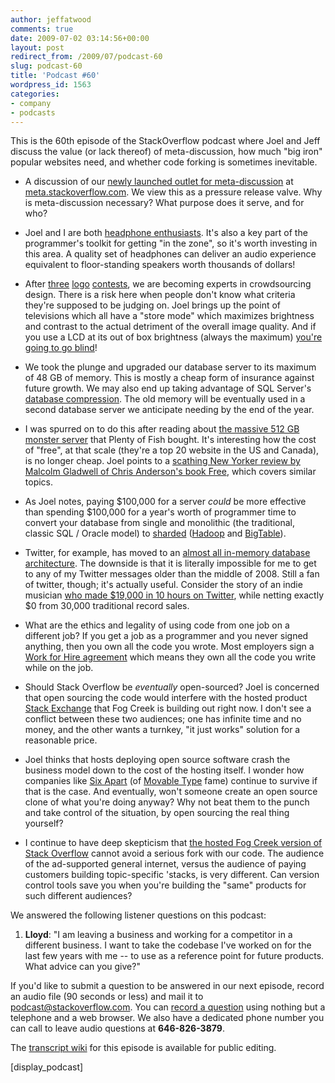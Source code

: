 ```yaml
---
author: jeffatwood
comments: true
date: 2009-07-02 03:14:56+00:00
layout: post
redirect_from: /2009/07/podcast-60
slug: podcast-60
title: 'Podcast #60'
wordpress_id: 1563
categories:
- company
- podcasts
---
```


This is the 60th episode of the StackOverflow podcast where Joel and Jeff discuss the value (or lack thereof) of meta-discussion, how much "big iron" popular websites need, and whether code forking is sometimes inevitable.






  * A discussion of our [newly launched outlet for meta-discussion](http://blog.stackoverflow.com/2009/06/cmon-get-meta/) at [meta.stackoverflow.com](http://meta.stackoverflow.com/). We view this as a pressure release valve. Why is meta-discussion necessary? What purpose does it serve, and for who?


  * Joel and I are both [headphone enthusiasts](http://www.codinghorror.com/blog/archives/000463.html). It's also a key part of the programmer's toolkit for getting "in the zone", so it's worth investing in this area. A quality set of headphones can deliver an audio experience equivalent to floor-standing speakers worth thousands of dollars!


  * After [three](http://blog.stackoverflow.com/2008/04/logo-design-contest-winner/) [logo](http://blog.stackoverflow.com/2009/04/logo-contest-winner-for-serverfaultcom/) [contests](http://blog.stackoverflow.com/2009/06/superuser-com-logo-vote/), we are becoming experts in crowdsourcing design. There is a risk here when people don't know what criteria they're supposed to be judging on. Joel brings up the point of televisions which all have a "store mode" which maximizes brightness and contrast to the actual detriment of the overall image quality. And if you use a LCD at its out of box brightness (always the maximum) [you're going to go blind](http://www.codinghorror.com/blog/archives/000965.html)!


  * We took the plunge and upgraded our database server to its maximum of 48 GB of memory. This is mostly a cheap form of insurance against future growth. We may also end up taking advantage of SQL Server's [database compression](http://www.infoq.com/news/2007/11/SQL-Server-Compression). The old memory will be eventually used in a second database server we anticipate needing by the end of the year.


  * I was spurred on to do this after reading about [the massive 512 GB monster server](http://www.codinghorror.com/blog/archives/001279.html) that Plenty of Fish bought. It's interesting how the cost of "free", at that scale (they're a top 20 website in the US and Canada), is no longer cheap. Joel points to a [scathing New Yorker review by Malcolm Gladwell of Chris Anderson's book Free](http://www.newyorker.com/arts/critics/books/2009/07/06/090706crbo_books_gladwell), which covers similar topics.


  * As Joel notes, paying $100,000 for a server _could_ be more effective than spending $100,000 for a year's worth of programmer time to convert your database from single and monolithic (the traditional, classic SQL / Oracle model) to [sharded](http://en.wikipedia.org/wiki/Shard_%28database_architecture%29) ([Hadoop](http://en.wikipedia.org/wiki/Hadoop) and [BigTable](http://en.wikipedia.org/wiki/BigTable)).


  * Twitter, for example, has moved to an [almost all in-memory database architecture](http://www.infoq.com/news/2009/06/Twitter-Architecture). The downside is that it is literally impossible for me to get to any of my Twitter messages older than the middle of 2008. Still a fan of twitter, though; it's actually useful. Consider the story of an indie musician [who made $19,000 in 10 hours on Twitter](http://mikeking.berkleemusicblogs.com/2009/06/23/how-an-indie-musician-can-make-19000-in-10-hours-using-twitter/), while netting exactly $0 from 30,000 traditional record sales.


  * What are the ethics and legality of using code from one job on a different job? If you get a job as a programmer and you never signed anything, then you own all the code you wrote. Most employers sign a [Work for Hire agreement](http://www.nolo.com/definition.cfm/Term/AE4ACD77-12AC-4705-B870E4551730F72C/alpha/W/) which means they own all the code you write while on the job. 


  * Should Stack Overflow be _eventually_ open-sourced? Joel is concerned that open sourcing the code would interfere with the hosted product [Stack Exchange](http://stackexchange.com/) that Fog Creek is building out right now. I don't see a conflict between these two audiences; one has infinite time and no money, and the other wants a turnkey, "it just works" solution for a reasonable price.


  * Joel thinks that hosts deploying open source software crash the business model down to the cost of the hosting itself. I wonder how companies like [Six Apart](http://www.sixapart.com/) (of [Movable Type](http://www.movabletype.org/) fame) continue to survive if that is the case. And eventually, won't someone create an open source clone of what you're doing anyway? Why not beat them to the punch and take control of the situation, by open sourcing the real thing yourself?


  * I continue to have deep skepticism that [the hosted Fog Creek version of Stack Overflow](http://stackexchange.com/) cannot avoid a serious fork with our code. The audience of the ad-supported general internet, versus the audience of paying customers building topic-specific 'stacks, is very different. Can version control tools save you when you're building the "same" products for such different audiences?




We answered the following listener questions on this podcast:






  1. **Lloyd**: "I am leaving a business and working for a competitor in a different business. I want to take the codebase I've worked on for the last few years with me -- to use as a reference point for future products. What advice can you give?"




If you'd like to submit a question to be answered in our next episode, record an audio file (90 seconds or less) and mail it to [podcast@stackoverflow.com](mailto:podcast@stackoverflow.com). You can [record a question](http://blog.stackoverflow.com/index.php/2008/05/recording-podcast-questions-using-your-telephone/) using nothing but a telephone and a web browser. We also have a dedicated phone number you can call to leave audio questions at **646-826-3879**.






The [transcript wiki](https://stackoverflow.fogbugz.com/default.asp?W29067) for this episode is available for public editing.






[display_podcast]




